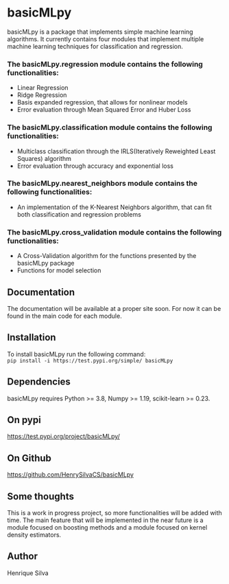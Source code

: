 # basicMLpy <br />
basicMLpy is a package that implements simple machine learning algorithms. It currently contains four modules that implement multiple machine learning techniques for classification and regression.<br />
### The basicMLpy.regression module contains the following functionalities:
* Linear Regression 
* Ridge Regression 
* Basis expanded regression, that allows for nonlinear models 
* Error evaluation through Mean Squared Error and Huber Loss
### The basicMLpy.classification module contains the following functionalities:
* Multiclass classification through the IRLS(Iteratively Reweighted Least Squares) algorithm
* Error evaluation through accuracy and exponential loss
### The basicMLpy.nearest_neighbors module contains the following functionalities:
* An implementation of the K-Nearest Neighbors algorithm, that can fit both classification and regression problems
### The basicMLpy.cross_validation module contains the following functionalities:
* A Cross-Validation algorithm for the functions presented by the basicMLpy package
* Functions for model selection
## Documentation <br />
The documentation will be available at a proper site soon. For now it can be found in the main code for each module.<br />
## Installation <br />
To install basicMLpy run the following command: <br />
`pip install -i https://test.pypi.org/simple/ basicMLpy` <br />
## Dependencies <br />
basicMLpy requires Python >= 3.8, Numpy >= 1.19, scikit-learn >= 0.23. <br />
## On pypi <br />
https://test.pypi.org/project/basicMLpy/<br />
## On Github <br />
https://github.com/HenrySilvaCS/basicMLpy
## Some thoughts <br />
This is a work in progress project, so more functionalities will be added with time. The main feature that will be implemented in the near future is a module focused on boosting methods and a module focused on kernel density estimators.
## Author <br />
Henrique Silva
